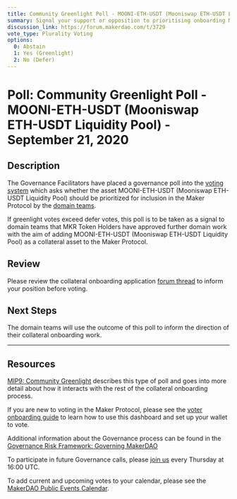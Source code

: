 ```yaml
---
title: Community Greenlight Poll - MOONI-ETH-USDT (Mooniswap ETH-USDT Liquidity Pool) - September 21, 2020
summary: Signal your support or opposition to prioritising onboarding MOONI-ETH-USDT (Mooniswap ETH-USDT Liquidity Pool).
discussion_link: https://forum.makerdao.com/t/3729
vote_type: Plurality Voting
options:
  0: Abstain
  1: Yes (Greenlight)
  2: No (Defer)
---
```


# Poll: Community Greenlight Poll - MOONI-ETH-USDT (Mooniswap ETH-USDT Liquidity Pool) - September 21, 2020

## Description

The Governance Facilitators have placed a governance poll into the [voting system](https://vote.makerdao.com/polling) which asks whether the asset MOONI-ETH-USDT (Mooniswap ETH-USDT Liquidity Pool) should be prioritized for inclusion in the Maker Protocol by the [domain teams](https://github.com/makerdao/mips/blob/master/MIP7/mip7.md#mip7c2-the-current-domain-roles-list).

If greenlight votes exceed defer votes, this poll is to be taken as a signal to domain teams that MKR Token Holders have approved further domain work with the aim of adding MOONI-ETH-USDT (Mooniswap ETH-USDT Liquidity Pool) as a collateral asset to the Maker Protocol.

## Review

Please review the collateral onboarding application [forum thread](https://forum.makerdao.com/t/3729) to inform your position before voting.

## Next Steps

The domain teams will use the outcome of this poll to inform the direction of their collateral onboarding work.

---

## Resources

[MIP9: Community Greenlight](https://github.com/makerdao/mips/blob/Accepted/MIP9/mip9.md) describes this type of poll and goes into more detail about how it interacts with the rest of the collateral onboarding process.

If you are new to voting in the Maker Protocol, please see the [voter onboarding guide](https://community-development.makerdao.com/onboarding/voter-onboarding) to learn how to use this dashboard and set up your wallet to vote.

Additional information about the Governance process can be found in the [Governance Risk Framework: Governing MakerDAO](https://community-development.makerdao.com/governance/governance-risk-framework)

To participate in future Governance calls, please [join us](https://community-development.makerdao.com/governance/governance-and-risk-meetings) every Thursday at 16:00 UTC.

To add current and upcoming votes to your calendar, please see the [MakerDAO Public Events Calendar](https://calendar.google.com/calendar/embed?src=makerdao.com_3efhm2ghipksegl009ktniomdk%40group.calendar.google.com&ctz=America%2FLos_Angeles).
